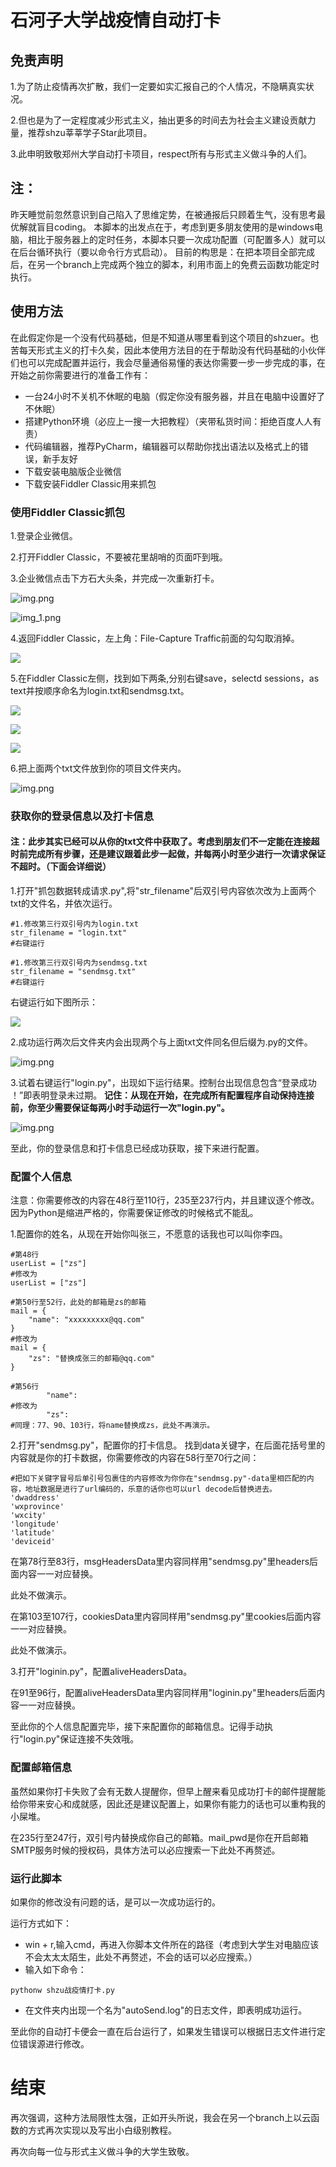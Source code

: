 # 石河子大学战疫情自动打卡
## 免责声明
1.为了防止疫情再次扩散，我们一定要如实汇报自己的个人情况，不隐瞒真实状况。

2.但也是为了一定程度减少形式主义，抽出更多的时间去为社会主义建设贡献力量，推荐shzu莘莘学子Star此项目。

3.此申明致敬郑州大学自动打卡项目，respect所有与形式主义做斗争的人们。

## 注：
昨天睡觉前忽然意识到自己陷入了思维定势，在被通报后只顾着生气，没有思考最优解就盲目coding。
本脚本的出发点在于，考虑到更多朋友使用的是windows电脑，相比于服务器上的定时任务，本脚本只要一次成功配置（可配置多人）就可以在后台循环执行（要以命令行方式启动）。
目前的构思是：在把本项目全部完成后，在另一个branch上完成两个独立的脚本，利用市面上的免费云函数功能定时执行。

## 使用方法
在此假定你是一个没有代码基础，但是不知道从哪里看到这个项目的shzuer。也苦每天形式主义的打卡久矣，因此本使用方法目的在于帮助没有代码基础的小伙伴们也可以完成配置并运行，我会尽量通俗易懂的表达你需要一步一步完成的事，在开始之前你需要进行的准备工作有：
- 一台24小时不关机不休眠的电脑（假定你没有服务器，并且在电脑中设置好了不休眠）
- 搭建Python环境（必应上一搜一大把教程）（夹带私货时间：拒绝百度人人有责）
- 代码编辑器，推荐PyCharm，编辑器可以帮助你找出语法以及格式上的错误，新手友好
- 下载安装电脑版企业微信
- 下载安装Fiddler Classic用来抓包
### 使用Fiddler Classic抓包

1.登录企业微信。

2.打开Fiddler Classic，不要被花里胡哨的页面吓到哦。

3.企业微信点击下方石大头条，并完成一次重新打卡。

![img.png](images/sdtt.png)


![img_1.png](images/dk.png)

4.返回Fiddler Classic，左上角：File-Capture Traffic前面的勾勾取消掉。

![](images/CaptureTraffic.png)

5.在Fiddler Classic左侧，找到如下两条,分别右键save，selectd sessions，as text并按顺序命名为login.txt和sendmsg.txt。

![](images/appso.png)

![](images/msg.png)

![](images/save.png)

6.把上面两个txt文件放到你的项目文件夹内。

![img.png](images/txt.png)

### 获取你的登录信息以及打卡信息

#### 注：此步其实已经可以从你的txt文件中获取了。考虑到朋友们不一定能在连接超时前完成所有步骤，还是建议跟着此步一起做，并每两小时至少进行一次请求保证不超时。（下面会详细说）
1.打开"抓包数据转成请求.py",将"str_filename"后双引号内容依次改为上面两个txt的文件名，并依次运行。
```
#1.修改第三行双引号内为login.txt
str_filename = "login.txt"
#右键运行

#1.修改第三行双引号内为sendmsg.txt
str_filename = "sendmsg.txt"
#右键运行
```

右键运行如下图所示：

![](images/yunxing.png)

2.成功运行两次后文件夹内会出现两个与上面txt文件同名但后缀为.py的文件。

![img.png](images/2py.png)

3.试着右键运行"login.py"，出现如下运行结果。控制台出现信息包含“登录成功 ！”即表明登录未过期。
**记住：从现在开始，在完成所有配置程序自动保持连接前，你至少需要保证每两小时手动运行一次"login.py"。**

![img.png](images/loginrun.png)

至此，你的登录信息和打卡信息已经成功获取，接下来进行配置。

### 配置个人信息
注意：你需要修改的内容在48行至110行，235至237行内，并且建议逐个修改。因为Python是缩进严格的，你需要保证修改的时候格式不能乱。

1.配置你的姓名，从现在开始你叫张三，不愿意的话我也可以叫你李四。
```
#第48行
userList = ["zs"]
#修改为
userList = ["zs"]

#第50行至52行，此处的邮箱是zs的邮箱
mail = {
    "name": "xxxxxxxxx@qq.com"
}
#修改为
mail = {
    "zs": "替换成张三的邮箱@qq.com"
}

#第56行
        "name":
#修改为
        "zs":
#同理：77、90、103行，将name替换成zs，此处不再演示。

```
2.打开"sendmsg.py"，配置你的打卡信息。
找到data关键字，在后面花括号里的内容就是你的打卡数据，你需要修改的内容在58行至70行之间：
```commandline
#把如下关键字冒号后单引号包裹住的内容修改为你你在"sendmsg.py"-data里相匹配的内容，地址数据是进行了url编码的，乐意的话你也可以url decode后替换进去。
'dwaddress'
'wxprovince'
'wxcity'
'longitude'
'latitude'
'deviceid'
```
在第78行至83行，msgHeadersData里内容同样用"sendmsg.py"里headers后面内容一一对应替换。

此处不做演示。

在第103至107行，cookiesData里内容同样用"sendmsg.py"里cookies后面内容一一对应替换。

此处不做演示。

3.打开"loginin.py"，配置aliveHeadersData。

在91至96行，配置aliveHeadersData里内容同样用"loginin.py"里headers后面内容一一对应替换。

至此你的个人信息配置完毕，接下来配置你的邮箱信息。记得手动执行"login.py"保证连接不失效哦。

### 配置邮箱信息

虽然如果你打卡失败了会有无数人提醒你，但早上醒来看见成功打卡的邮件提醒能给你带来安心和成就感，因此还是建议配置上，如果你有能力的话也可以重构我的小屎堆。

在235行至247行，双引号内替换成你自己的邮箱。mail_pwd是你在开启邮箱SMTP服务时候的授权码，具体方法可以必应搜索一下此处不再赘述。

### 运行此脚本

如果你的修改没有问题的话，是可以一次成功运行的。

运行方式如下：
- win + r,输入cmd，再进入你脚本文件所在的路径（考虑到大学生对电脑应该不会太太太陌生，此处不再赘述，不会的话可以必应搜索。）
- 输入如下命令：
```commandline
pythonw shzu战疫情打卡.py
```
- 在文件夹内出现一个名为"autoSend.log"的日志文件，即表明成功运行。

至此你的自动打卡便会一直在后台运行了，如果发生错误可以根据日志文件进行定位错误源进行修改。

# 结束

再次强调，这种方法局限性太强，正如开头所说，我会在另一个branch上以云函数的方式再次实现以及写出小白级别教程。

再次向每一位与形式主义做斗争的大学生致敬。
























